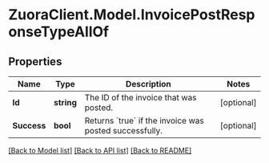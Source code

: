 # ZuoraClient.Model.InvoicePostResponseTypeAllOf

## Properties

Name | Type | Description | Notes
------------ | ------------- | ------------- | -------------
**Id** | **string** | The ID of the invoice that was posted.  | [optional] 
**Success** | **bool** | Returns &#x60;true&#x60; if the invoice was posted successfully.  | [optional] 

[[Back to Model list]](../README.md#documentation-for-models) [[Back to API list]](../README.md#documentation-for-api-endpoints) [[Back to README]](../README.md)

